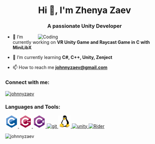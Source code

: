 <h1 align="center">Hi 👋, I'm Zhenya Zaev</h1>
<h3 align="center">A passionate Unity Developer</h3>
<img align="right" alt="Coding" width="400" src="https://64.media.tumblr.com/fad698de81abf1f122ea815789e2d757/1ed9c10b867a1f1f-ca/s500x750/7ecc332ca2e0b210140d8f4b1ccfed85b0f7efb2.gifv">

- 🔭 I’m currently working on **VR Unity Game and Raycast Game in C with MiniLibX**

- 🌱 I’m currently learning **C#, C++, Unity, Zenject**

- 📫 How to reach me **johnnyzaev@gmail.com**

<h3 align="left">Connect with me:</h3>
<p align="left">
<a href="https://linkedin.com/in/johnnyzaev" target="blank"><img align="center" src="https://raw.githubusercontent.com/rahuldkjain/github-profile-readme-generator/master/src/images/icons/Social/linked-in-alt.svg" alt="johnnyzaev" height="30" width="40" /></a>
</p>

<h3 align="left">Languages and Tools:</h3>
<p align="left"> <a href="https://www.cprogramming.com/" target="_blank" rel="noreferrer"> <img src="https://raw.githubusercontent.com/devicons/devicon/master/icons/c/c-original.svg" alt="c" width="40" height="40"/> </a> <a href="https://www.w3schools.com/cpp/" target="_blank" rel="noreferrer"> <img src="https://raw.githubusercontent.com/devicons/devicon/master/icons/cplusplus/cplusplus-original.svg" alt="cplusplus" width="40" height="40"/> </a> <a href="https://www.w3schools.com/cs/" target="_blank" rel="noreferrer"> <img src="https://raw.githubusercontent.com/devicons/devicon/master/icons/csharp/csharp-original.svg" alt="csharp" width="40" height="40"/> </a> <a href="https://git-scm.com/" target="_blank" rel="noreferrer"> <img src="https://www.vectorlogo.zone/logos/git-scm/git-scm-icon.svg" alt="git" width="40" height="40"/> </a> <a href="https://www.linux.org/" target="_blank" rel="noreferrer"> <img src="https://raw.githubusercontent.com/devicons/devicon/master/icons/linux/linux-original.svg" alt="linux" width="40" height="40"/> </a> <a href="https://unity.com/" target="_blank" rel="noreferrer"> <img src="https://www.vectorlogo.zone/logos/unity3d/unity3d-icon.svg" alt="unity" width="40" height="40"/> </a> <a href="https://www.jetbrains.com/rider/" target="_blank" rel="noreferrer"> <img src="https://resources.jetbrains.com/storage/products/rider/img/meta/rider_logo_300x300.png" alt="Rider" width="40" height="40"/> </a> </p> 

<p><img align="center" src="https://github-readme-streak-stats.herokuapp.com/?user=johnnyzaev&" alt="johnnyzaev" /></p>
